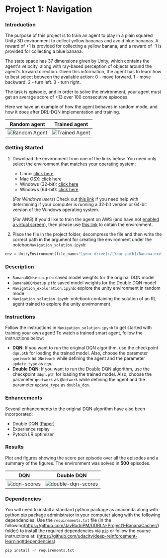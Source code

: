 [//]: # (Image References)

[video_random]: https://github.com/JavRodriPM/DDRLN-Project1-BananaCacher/misc/random_agent.gif "Random Agent"

[video_trained]: https://github.com/JavRodriPM/DDRLN-Project1-BananaCacher/misc/trained_agent.gif "Trained Agent"

# Project 1: Navigation

### Introduction

The purpose of this project is to train an agent to play in a plain squared Unity 3D environment to collect yellow bananas and avoid blue bananas. A reward of +1 is provided for collecting a yellow banana, and a reward of -1 is provided for collecting a blue banana.

The state space has 37 dimensions given by Unity, which contains the agent's velocity, along with ray-based perception of objects around the agent's forward direction. Given this information, the agent has to learn how to best select between the available action:
	0 - move forward.
	1 - move backward.
	2 - turn left.
	3 - turn right.


The task is episodic, and in order to solve the environment, your agent must get an average score of +13 over 100 consecutive episodes.

Here we have an example of how the agent behaves in random mode, and how it does after DRL-DQN implementation and training.


| Random agent             |  Trained agent |
:-------------------------:|:-------------------------:
![Random Agent][video_random]  |  ![Trained Agent][video_trained]


### Getting Started

1. Download the environment from one of the links below.  You need only select the environment that matches your operating system:
    - Linux: [click here](https://s3-us-west-1.amazonaws.com/udacity-drlnd/P1/Banana/Banana_Linux.zip)
    - Mac OSX: [click here](https://s3-us-west-1.amazonaws.com/udacity-drlnd/P1/Banana/Banana.app.zip)
    - Windows (32-bit): [click here](https://s3-us-west-1.amazonaws.com/udacity-drlnd/P1/Banana/Banana_Windows_x86.zip)
    - Windows (64-bit): [click here](https://s3-us-west-1.amazonaws.com/udacity-drlnd/P1/Banana/Banana_Windows_x86_64.zip)
    
    (_For Windows users_) Check out [this link](https://support.microsoft.com/en-us/help/827218/how-to-determine-whether-a-computer-is-running-a-32-bit-version-or-64) if you need help with determining if your computer is running a 32-bit version or 64-bit version of the Windows operating system.

    (_For AWS_) If you'd like to train the agent on AWS (and have not [enabled a virtual screen](https://github.com/Unity-Technologies/ml-agents/blob/master/docs/Training-on-Amazon-Web-Service.md)), then please use [this link](https://s3-us-west-1.amazonaws.com/udacity-drlnd/P1/Banana/Banana_Linux_NoVis.zip) to obtain the environment.

2. Place the file in the project folder, decompress the file and then write the correct path in the argument for creating the environment under the noteboo`Navigation_solution.ipynb`:

```python
env = UnityEnvironment(file_name="[your drive]:/[Your path]/Banana.exe")

```

### Description

- `BananaDQNsetup.pth`: saved model weights for the original DQN model
- `BananaDDQNsetup.pth`: saved model weights for the Double DQN model
- `Navigation_exploration.ipynb`: explore the unity environment in random mode
- `Navigation_solution.ipynb`: notebook containing the solution of an RL agent trained to explore the unity envirnonment

### Instructions

Follow the instructions in `Navigation_solution.ipynb` to get started with training your own agent! 
To watch a trained smart agent, follow the instructions below:

- **DQN**: If you want to run the original DQN algorithm, use the checkpoint `dqn.pth` for loading the trained model. Also, choose the parameter `qnetwork` as `QNetwork` while defining the agent and the parameter `update_type` as `dqn`.
- **Double DQN**: If you want to run the Double DQN algorithm, use the checkpoint `ddqn.pth` for loading the trained model. Also, choose the parameter `qnetwork` as `QNetwork` while defining the agent and the parameter `update_type` as `double_dqn`.

### Enhancements

Several enhancements to the original DQN algorithm have also been incorporated:

- Double DQN [[Paper](https://arxiv.org/abs/1509.06461)]
- Experience replay 
- Pytoch LR optimizer

### Results

Plot and figures showing the score per episode over all the episodes and a summary of the figures. 
The environment was solved in **500** episodes.

| DQN | Double DQN |
:-------------------------:|:-------------------------:
![dqn-scores](https://github.com/JavRodriPM/DRLNN-Project1-BananaCacher/tree/main/misc/dqn_scores.png) | ![double-dqn-scores](https://github.com/JavRodriPM/DRLNN-Project1-BananaCacher/tree/main/misc/ddqn_scores.png) |  

### Dependencies

You will need to install a standard python package as anaconda along with python pip package administrator in your computer along with the following dependencies.
Use the `requirements.txt` file (in the following(https://github.com/JavRodriPM/DDRLN-Project1-BananaCacher/) folder) to install the required dependencies via `pip` or follow the course instructions at: (https://github.com/udacity/deep-reinforcement-learning#dependencies).

```
pip install -r requirements.txt

```
